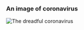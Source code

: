 ### An image of coronavirus

![The dreadful coronavirus](https://www.carolstream.org/Home/ShowPublishedImage/2097/637187449130130000)
